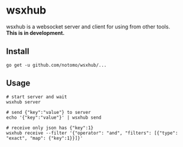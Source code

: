 # wsxhub

wsxhub is a websocket server and client for using from other tools.  
**This is in development.**

## Install
```
go get -u github.com/notomo/wsxhub/...
```

## Usage
```
# start server and wait
wsxhub server

# send {"key":"value"} to server
echo '{"key":"value"}' | wsxhub send

# receive only json has {"key":1}
wsxhub receive --filter '{"operator": "and", "filters": [{"type": "exact", "map": {"key":1}}]}'
```

